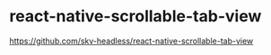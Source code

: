 # react-native-scrollable-tab-view

https://github.com/skv-headless/react-native-scrollable-tab-view


